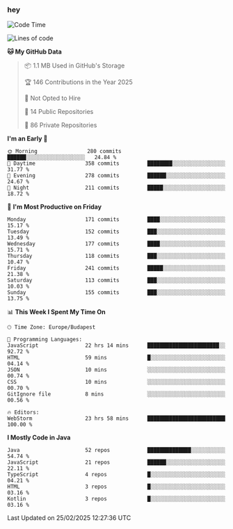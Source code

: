 ### hey

<!--START_SECTION:waka-->
![Code Time](http://img.shields.io/badge/Code%20Time-1%2C108%20hrs%2034%20mins-blue)

![Lines of code](https://img.shields.io/badge/From%20Hello%20World%20I%27ve%20Written-1.8%20million%20lines%20of%20code-blue)

**🐱 My GitHub Data** 

> 📦 1.1 MB Used in GitHub's Storage 
 > 
> 🏆 146 Contributions in the Year 2025
 > 
> 🚫 Not Opted to Hire
 > 
> 📜 14 Public Repositories 
 > 
> 🔑 86 Private Repositories 
 > 
**I'm an Early 🐤** 

```text
🌞 Morning                280 commits         ██████░░░░░░░░░░░░░░░░░░░   24.84 % 
🌆 Daytime                358 commits         ████████░░░░░░░░░░░░░░░░░   31.77 % 
🌃 Evening                278 commits         ██████░░░░░░░░░░░░░░░░░░░   24.67 % 
🌙 Night                  211 commits         █████░░░░░░░░░░░░░░░░░░░░   18.72 % 
```
📅 **I'm Most Productive on Friday** 

```text
Monday                   171 commits         ████░░░░░░░░░░░░░░░░░░░░░   15.17 % 
Tuesday                  152 commits         ███░░░░░░░░░░░░░░░░░░░░░░   13.49 % 
Wednesday                177 commits         ████░░░░░░░░░░░░░░░░░░░░░   15.71 % 
Thursday                 118 commits         ███░░░░░░░░░░░░░░░░░░░░░░   10.47 % 
Friday                   241 commits         █████░░░░░░░░░░░░░░░░░░░░   21.38 % 
Saturday                 113 commits         ███░░░░░░░░░░░░░░░░░░░░░░   10.03 % 
Sunday                   155 commits         ███░░░░░░░░░░░░░░░░░░░░░░   13.75 % 
```


📊 **This Week I Spent My Time On** 

```text
🕑︎ Time Zone: Europe/Budapest

💬 Programming Languages: 
JavaScript               22 hrs 14 mins      ███████████████████████░░   92.72 % 
HTML                     59 mins             █░░░░░░░░░░░░░░░░░░░░░░░░   04.14 % 
JSON                     10 mins             ░░░░░░░░░░░░░░░░░░░░░░░░░   00.74 % 
CSS                      10 mins             ░░░░░░░░░░░░░░░░░░░░░░░░░   00.70 % 
GitIgnore file           8 mins              ░░░░░░░░░░░░░░░░░░░░░░░░░   00.56 % 

🔥 Editors: 
WebStorm                 23 hrs 58 mins      █████████████████████████   100.00 % 
```

**I Mostly Code in Java** 

```text
Java                     52 repos            ██████████████░░░░░░░░░░░   54.74 % 
JavaScript               21 repos            ██████░░░░░░░░░░░░░░░░░░░   22.11 % 
TypeScript               4 repos             █░░░░░░░░░░░░░░░░░░░░░░░░   04.21 % 
HTML                     3 repos             █░░░░░░░░░░░░░░░░░░░░░░░░   03.16 % 
Kotlin                   3 repos             █░░░░░░░░░░░░░░░░░░░░░░░░   03.16 % 
```




 Last Updated on 25/02/2025 12:27:36 UTC
<!--END_SECTION:waka-->
